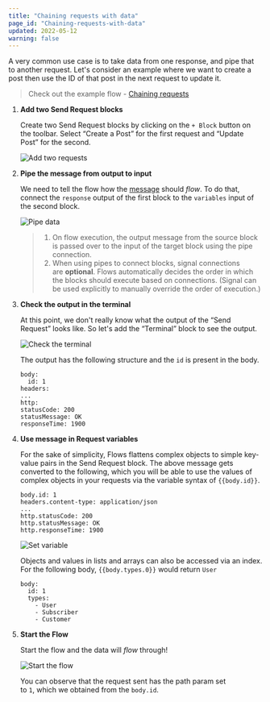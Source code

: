 ```yaml
---
title: "Chaining requests with data"
page_id: "Chaining-requests-with-data"
updated: 2022-05-12
warning: false
---
```


A very common use case is to take data from one response, and pipe that to another request. Let's consider an example where we want to create a post then use the ID of that post in the next request to update it.

> Check out the example flow - [Chaining requests](https://www.postman.com/postman/workspace/example-flows/flow/6267fbc38752c1035922de4a)

1. **Add two Send Request blocks**

   Create two Send Request blocks by clicking on the `+ Block` button on the toolbar. Select “Create a Post” for the first request and “Update Post” for the second.

   ![Add two requests](https://assets.postman.com/postman-labs-docs/chaining-requests/chaining-add-two-requests.gif)

2. **Pipe the message from output to input**

   We need to tell the flow how the [message](/postman-flows/core-concepts/messages/) should *flow*. To do that, connect the `response` output of the first block to the `variables` input of the second block.

   ![Pipe data](https://assets.postman.com/postman-labs-docs/chaining-requests/chaining-pipe-data.gif)

   > 1. On flow execution, the output message from the source block is passed over to the input of the target block using the pipe connection.
   > 2. When using pipes to connect blocks, signal connections are **optional**. Flows automatically decides the order in which the blocks should execute based on connections. (Signal can be used explicitly to manually override the order of execution.)

3. **Check the output in the terminal**

   At this point, we don't really know what the output of the “Send Request” looks like. So let's add the “Terminal” block to see the output.

   ![Check the terminal](https://assets.postman.com/postman-labs-docs/chaining-requests/chaining-check-in-terminal.gif)

   The output has the following structure and the `id` is present in the body.

   ```
   body:
     id: 1
   headers:
   ...
   http:
   statusCode: 200
   statusMessage: OK
   responseTime: 1900

   ```

4. **Use message in Request variables**

   For the sake of simplicity, Flows flattens complex objects to simple key-value pairs in the Send Request block. The above message gets converted to the following, which you will be able to use the values of complex objects in your requests via the variable syntax of `{{body.id}}`.

   ```
   body.id: 1
   headers.content-type: application/json
   ...
   http.statusCode: 200
   http.statusMessage: OK
   http.responseTime: 1900

   ```

   ![Set variable](https://assets.postman.com/postman-labs-docs/chaining-requests/chaining-set-variable.gif)

   Objects and values in lists and arrays can also be accessed via an index. For the following body, `{{body.types.0}}` would return `User`

   ```
   body:
     id: 1
     types:
       - User
       - Subscriber
       - Customer
   ```

5. **Start the Flow**

   Start the flow and the data will *flow* through!

   ![Start the flow](https://assets.postman.com/postman-labs-docs/chaining-requests/chaining-start-flow.gif)

   You can observe that the request sent has the path param set to `1`, which we obtained from the `body.id`.

<!-- ---

## **[#](https://www.postmanlabs.com/postman-flows/tutorials/chaining-requests/#conditional)Conditional**

There might be situations where we want to conditionally send the second request.

**[#](https://www.postmanlabs.com/postman-flows/tutorials/chaining-requests/#1-add-an-example-to-the-first-request-important)1. Add an `Example` to the first request. (Important)**

**[#](https://www.postmanlabs.com/postman-flows/tutorials/chaining-requests/#2-add-a-condition-block-in-between-the-first-and-second-request)2. Add a `Condition` block in-between the first and second request.**

**[#](https://www.postmanlabs.com/postman-flows/tutorials/chaining-requests/#3-add-a-truthy-expression-to-conditionally-pipe-the-data-from-first-request-to-second)3. Add a `truthy` expression to conditionally pipe the data from first request to second**

**[#](https://www.postmanlabs.com/postman-flows/tutorials/chaining-requests/#4-start-the-flow)4. Start the Flow** -->
